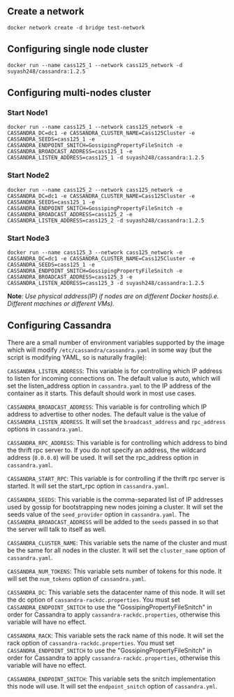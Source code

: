 ## Create a network

```
docker network create -d bridge test-network
```

## Configuring single node cluster

```
docker run --name cass125_1 --network cass125_network -d suyash248/cassandra:1.2.5
```


## Configuring multi-nodes cluster

### Start Node1

```
docker run --name cass125_1 --network cass125_network -e CASSANDRA_DC=dc1 -e CASSANDRA_CLUSTER_NAME=Cass125Cluster -e CASSANDRA_SEEDS=cass125_1 -e CASSANDRA_ENDPOINT_SNITCH=GossipingPropertyFileSnitch -e CASSANDRA_BROADCAST_ADDRESS=cass125_1 -e CASSANDRA_LISTEN_ADDRESS=cass125_1 -d suyash248/cassandra:1.2.5
```

### Start Node2

```
docker run --name cass125_2 --network cass125_network -e CASSANDRA_DC=dc1 -e CASSANDRA_CLUSTER_NAME=Cass125Cluster -e CASSANDRA_SEEDS=cass125_1 -e CASSANDRA_ENDPOINT_SNITCH=GossipingPropertyFileSnitch -e CASSANDRA_BROADCAST_ADDRESS=cass125_2 -e CASSANDRA_LISTEN_ADDRESS=cass125_2 -d suyash248/cassandra:1.2.5
```

### Start Node3

```
docker run --name cass125_3 --network cass125_network -e CASSANDRA_DC=dc1 -e CASSANDRA_CLUSTER_NAME=Cass125Cluster -e CASSANDRA_SEEDS=cass125_1 -e CASSANDRA_ENDPOINT_SNITCH=GossipingPropertyFileSnitch -e CASSANDRA_BROADCAST_ADDRESS=cass125_3 -e CASSANDRA_LISTEN_ADDRESS=cass125_3 -d suyash248/cassandra:1.2.5
```


**Note**: *Use physical address(IP) if nodes are on different Docker hosts(i.e. Different machines or different VMs).*


## Configuring Cassandra

There are a small number of environment variables supported by the image which will modify `/etc/cassandra/cassandra.yaml` in some way (but the script is modifying YAML, so is naturally fragile):

`CASSANDRA_LISTEN_ADDRESS`: This variable is for controlling which IP address to listen for incoming connections on. The default value is auto, which will set the listen_address option in `cassandra.yaml` to the IP address of the container as it starts. This default should work in most use cases.

`CASSANDRA_BROADCAST_ADDRESS`: This variable is for controlling which IP address to advertise to other nodes. The default value is the value of `CASSANDRA_LISTEN_ADDRESS`. It will set the `broadcast_address` and `rpc_address` options in `cassandra.yaml`.

`CASSANDRA_RPC_ADDRESS`: This variable is for controlling which address to bind the thrift rpc server to. If you do not specify an address, the wildcard address (`0.0.0.0`) will be used. It will set the rpc_address option in `cassandra.yaml`.

`CASSANDRA_START_RPC`: This variable is for controlling if the thrift rpc server is started. It will set the start_rpc option in `cassandra.yaml`.

`CASSANDRA_SEEDS`: This variable is the comma-separated list of IP addresses used by gossip for bootstrapping new nodes joining a cluster. It will set the seeds value of the `seed_provider` option in `cassandra.yaml`. The `CASSANDRA_BROADCAST_ADDRESS` will be added to the `seeds` passed in so that the server will talk to itself as well.

`CASSANDRA_CLUSTER_NAME`: This variable sets the name of the cluster and must be the same for all nodes in the cluster. It will set the `cluster_name` option of `cassandra.yaml`.

`CASSANDRA_NUM_TOKENS`: This variable sets number of tokens for this node. It will set the `num_tokens` option of `cassandra.yaml`.

`CASSANDRA_DC`: This variable sets the datacenter name of this node. It will set the dc option of `cassandra-rackdc.properties`. You must set `CASSANDRA_ENDPOINT_SNITCH` to use the "GossipingPropertyFileSnitch" in order for Cassandra to apply `cassandra-rackdc.properties`, otherwise this variable will have no effect.

`CASSANDRA_RACK`: This variable sets the rack name of this node. It will set the rack option of `cassandra-rackdc.properties`. You must set `CASSANDRA_ENDPOINT_SNITCH` to use the "GossipingPropertyFileSnitch" in order for Cassandra to apply `cassandra-rackdc.properties`, otherwise this variable will have no effect.

`CASSANDRA_ENDPOINT_SNITCH`: This variable sets the snitch implementation this node will use. It will set the `endpoint_snitch` option of `cassandra.yml`.
